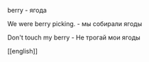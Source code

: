 berry - ягода

We were berry picking. - мы собирали ягоды

Don't touch my berry  - Не трогай мои ягоды

[[english]]